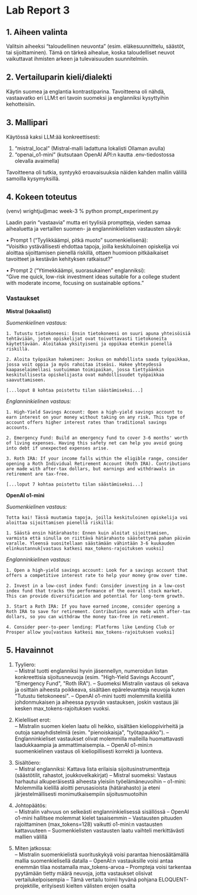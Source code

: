 # Lab Report 3

## 1. Aiheen valinta

Valitsin aiheeksi “taloudellinen neuvonta” (esim. eläkesuunnittelu, säästöt, tai sijoittaminen). Tämä on tärkeä aihealue, koska taloudelliset neuvot vaikuttavat ihmisten arkeen ja tulevaisuuden suunnitelmiin.

## 2. Vertailuparin kieli/dialekti

Käytin suomea ja englantia kontrastiparina. Tavoitteena oli nähdä, vastaavatko eri LLM:t eri tavoin suomeksi ja englanniksi kysyttyihin kehotteisiin.

## 3. Mallipari

Käytössä kaksi LLM:ää konkreettisesti:
1. “mistral_local” (Mistral-malli ladattuna lokalisti Ollaman avulla)
2. “openai_o1-mini” (kutsutaan OpenAI API:n kautta .env-tiedostossa olevalla avaimella)

Tavoitteena oli tutkia, syntyykö eroavaisuuksia näiden kahden mallin välillä samoilla kysymyksillä.

## 4. Kokeen toteutus
(venv) wrightju@mac week-3 % python prompt_experiment.py

Laadin parin “vastaavia” mutta eri tyylisiä promptteja, vieden samaa aihealuetta ja vertaillen suomen- ja englanninkielisten vastausten sävyä:

• Prompt 1 (“Tyylikkäämpi, pitkä muoto” suomenkielisenä):  
  “Voisitko ystävällisesti ehdottaa tapoja, joilla keskituloinen opiskelija voi aloittaa sijoittamisen pienellä riskillä, ottaen huomioon pitkäaikaiset tavoitteet ja kestävän kehityksen ratkaisut?”

• Prompt 2 (“Ytimekkäämpi, suorasukainen” englanniksi):  
  “Give me quick, low-risk investment ideas suitable for a college student with moderate income, focusing on sustainable options.”

### Vastaukset

**Mistral (lokaalisti)**

*Suomenkielinen vastaus:*
```
1. Tutustu tietokoneesi: Ensin tietokoneesi on suuri apuna yhteisöisiä tehtäviään, joten opiskelijat ovat toivottavasti tietokoneita käytettävään. Aloitakaa yksityiseni ja oppikaa etenkin pienellä riskillä.

2. Aloita työpaikan hakeminen: Joskus on mahdollista saada työpaikkaa, jossa voit oppia ja myös rahoitaa itseäsi. Hakee yhteydessä kaapaselaimellasi suotuimman toimipaikan, jossa tiettyäänkin keskitullisesta opiskelijasta ovat mahdollisuudet työpaikkaa saavuttamiseen.

[...loput 8 kohtaa poistettu tilan säästämiseksi...]
```

*Englanninkielinen vastaus:*
```
1. High-Yield Savings Account: Open a high-yield savings account to earn interest on your money without taking on any risk. This type of account offers higher interest rates than traditional savings accounts.

2. Emergency Fund: Build an emergency fund to cover 3-6 months' worth of living expenses. Having this safety net can help you avoid going into debt if unexpected expenses arise.

3. Roth IRA: If your income falls within the eligible range, consider opening a Roth Individual Retirement Account (Roth IRA). Contributions are made with after-tax dollars, but earnings and withdrawals in retirement are tax-free.

[...loput 7 kohtaa poistettu tilan säästämiseksi...]
```

**OpenAI o1-mini**

*Suomenkielinen vastaus:*
```
Totta kai! Tässä muutamia tapoja, joilla keskituloinen opiskelija voi aloittaa sijoittamisen pienellä riskillä:

1. Säästä ensin hätärahasto: Ennen kuin aloitat sijoittamisen, varmista että sinulla on riittävä hätärahasto säästettynä pahan päivän varalle. Yleensä suositellaan säästämään vähintään 3-6 kuukauden elinkustannuk[vastaus katkesi max_tokens-rajoituksen vuoksi]
```

*Englanninkielinen vastaus:*
```
1. Open a high-yield savings account: Look for a savings account that offers a competitive interest rate to help your money grow over time.

2. Invest in a low-cost index fund: Consider investing in a low-cost index fund that tracks the performance of the overall stock market. This can provide diversification and potential for long-term growth.

3. Start a Roth IRA: If you have earned income, consider opening a Roth IRA to save for retirement. Contributions are made with after-tax dollars, so you can withdraw the money tax-free in retirement.

4. Consider peer-to-peer lending: Platforms like Lending Club or Prosper allow you[vastaus katkesi max_tokens-rajoituksen vuoksi]
```

## 5. Havainnot

1. Tyyliero:  
   – Mistral tuotti englanniksi hyvin jäsennellyn, numeroidun listan konkreettisia sijoitusneuvoja (esim. "High-Yield Savings Account", "Emergency Fund", "Roth IRA").
   – Suomeksi Mistralin vastaus oli sekava ja osittain aiheesta poikkeava, sisältäen epärelevantteja neuvoja kuten "Tutustu tietokoneesi".
   – OpenAI o1-mini tuotti molemmilla kielillä johdonmukaisen ja aiheessa pysyvän vastauksen, joskin vastaus jäi kesken max_tokens-rajoituksen vuoksi.

2. Kielelliset erot:  
   – Mistralin suomen kielen laatu oli heikko, sisältäen kielioppivirheitä ja outoja sanayhdistelmiä (esim. "pienoiskaisja", "työtapaukko").
   – Englanninkieliset vastaukset olivat molemmilla malleilla huomattavasti laadukkaampia ja ammattimaisempia.
   – OpenAI o1-mini:n suomenkielinen vastaus oli kieliopillisesti korrekti ja luonteva.

3. Sisältöero:  
   – Mistral englanniksi: Kattava lista erilaisia sijoitusinstrumentteja (säästötilit, rahastot, joukkovelkakirjat)
   – Mistral suomeksi: Vastaus harhautui alkuperäisestä aiheesta yleisiin työelämäneuvoihin
   – o1-mini: Molemmilla kielillä aloitti perusasioista (hätärahasto) ja eteni järjestelmällisesti monimutkaisempiin sijoitusmuotoihin

4. Johtopäätös:  
   – Mistralin vahvuus on selkeästi englanninkielisessä sisällössä
   – OpenAI o1-mini hallitsee molemmat kielet tasaisemmin
   – Vastausten pituuden rajoittaminen (max_tokens=128) vaikutti o1-mini:n vastausten kattavuuteen
   – Suomenkielisten vastausten laatu vaihteli merkittävästi mallien välillä

5. Miten jatkossa:  
   – Mistralin suomenkielistä suorituskykyä voisi parantaa hienosäätämällä mallia suomenkielisellä datalla
   – OpenAI:n vastauksille voisi antaa enemmän tilaa nostamalla max_tokens-arvoa
   – Prompteja voisi tarkentaa pyytämään tietty määrä neuvoja, jotta vastaukset olisivat vertailukelpoisempia
   – Tämä vertailu toimii hyvänä pohjana ELOQUENT-projektille, erityisesti kielten välisten erojen osalta 
